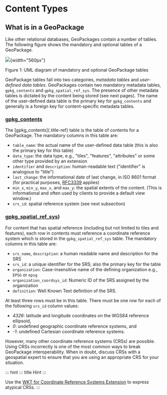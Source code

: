 # Content Types

## What is in a GeoPackage

Like other relational databases, GeoPackages contain a number of tables.
The following figure shows the mandatory and optional tables of a
GeoPackage.

![](../img/geopackage-overview.png){width="560px"}

Figure 1: UML diagram of mandatory and optional GeoPackage tables

GeoPackage tables fall into two categories, *metadata tables* and
*user-defined data tables*. GeoPackages contain two mandatory metadata
tables, `gpkg_contents` and `gpkg_spatial_ref_sys`. The presence of
other metadata tables is dictated by the content being stored (see next
pages). The name of the user-defined data table is the primary key for
`gpkg_contents` and generally is a foreign key for content-specific
metadata tables.

### [gpkg_contents](http://www.geopackage.org/spec130/#_contents)

The [gpkg_contents]{.title-ref} table is the table of contents for a
GeoPackage. The mandatory columns in this table are:

-   `table_name`: the actual name of the user-defined data table (this
    is also the primary key for this table)
-   `data_type`: the data type, e.g., \"tiles\", \"features\",
    \"attributes\" or some other type provided by an extension
-   `identifier` and `description`: human-readable text (\"identifier\"
    is analogous to \"title\")
-   `last_change`: the informational date of last change, in ISO 8601
    format (for practical purposes,
    [RFC3339](https://www.ietf.org/rfc/rfc3339.txt) applies)
-   `min_x`, `min_y`, `max_x`, and `max_y`: the spatial extents of the
    content. (This is informational and often used by clients to provide
    a default view window.)
-   `srs_id`: spatial reference system (see next subsection)

### [gpkg_spatial_ref_sys](http://www.geopackage.org/spec130/#spatial_ref_sys))

For content that has spatial reference (including but not limited to
tiles and features), each row in contents must reference a coordinate
reference system which is stored in the `gpkg_spatial_ref_sys` table.
The mandatory columns in this table are:

-   `srs_name`, `description`: a human readable name and description for
    the SRS
-   `srs_id`: a unique identifier for the SRS; also the primary key for
    the table
-   `organization`: Case-insensitive name of the defining organization
    e.g., `EPSG` or `epsg`
-   `organization_coordsys_id`: Numeric ID of the SRS assigned by the
    organization
-   `definition`: Well Known Text definition of the SRS.

At least three rows must be in this table. There must be one row for
each of the following `srs_id` column values:

-   *4326*: latitude and longitude coordinates on the WGS84 reference
    ellipsoid,
-   *0*: undefined geographic coordinate reference systems, and
-   *-1*: undefined Cartesian coordinate reference systems.

However, many other coordinate reference systems (CRSs) are possible.
Using CRSs incorrectly is one of the most common ways to break
GeoPackage interoperability. When in doubt, discuss CRSs with a
geospatial expert to ensure that you are using an appropriate CRS for
your situation.

::: hint
::: title
Hint
:::

Use the [WKT for Coordinate Reference Systems
Extension](extensions/wkt_for_crs.html) to express atypical CRSs.
:::
